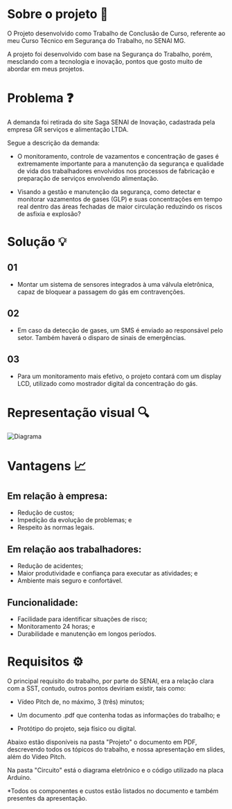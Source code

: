 # Sobre o projeto 👷
O Projeto desenvolvido como Trabalho de Conclusão de Curso, referente ao meu Curso Técnico em Segurança do Trabalho, no SENAI MG.

A projeto foi desenvolvido com base na Segurança do Trabalho, porém, mesclando com a tecnologia e inovação, pontos que gosto muito de abordar em meus projetos.


# Problema ❓
A demanda foi retirada do site Saga SENAI de Inovação, cadastrada pela empresa GR serviços e alimentação LTDA. 

Segue a descrição da demanda:

- O monitoramento, controle de vazamentos e concentração de gases é extremamente importante para a manutenção da segurança e qualidade de vida dos trabalhadores envolvidos nos processos de fabricação e preparação de serviços envolvendo alimentação.

- Visando a gestão e manutenção da segurança, como detectar e monitorar vazamentos de gases (GLP) e suas concentrações em tempo real dentro das áreas fechadas de maior circulação reduzindo os riscos de asfixia e explosão?

# Solução 💡
## 01
- Montar um sistema de sensores integrados à uma válvula eletrônica, capaz de bloquear a passagem  do gás em contravenções.

## 02
- Em caso da detecção de gases, um SMS é enviado ao responsável pelo setor. Também haverá o disparo de sinais de emergências.

## 03
- Para um monitoramento mais efetivo, o projeto contará com um display LCD, utilizado como mostrador  digital da concentração do gás.

# Representação visual 🔍

![Diagrama](https://github.com/yan-cruz/TCC-Senai/assets/90066228/2ad2842c-3b9e-4a40-a77b-3527950dfa7a)


# Vantagens 📈

## Em relação à empresa:

- Redução de custos;
- Impedição da evolução de problemas; e
- Respeito às normas legais.

## Em relação aos trabalhadores:

- Redução de acidentes;
- Maior produtividade e confiança para executar as atividades; e
- Ambiente mais seguro e confortável.

## Funcionalidade:

- Facilidade para identificar situações de risco;
- Monitoramento 24 horas; e
- Durabilidade e manutenção em longos períodos.

# Requisitos ⚙️
O principal requisito do trabalho, por parte do SENAI, era a relação clara com a SST, contudo, outros pontos deviriam existir, tais como:

- Vídeo Pitch de, no máximo, 3 (três) minutos;

- Um documento .pdf que contenha todas as informações do trabalho; e

- Protótipo do projeto, seja físico ou digital.

Abaixo estão disponíveis na pasta "Projeto" o documento em PDF, descrevendo todos os tópicos do trabalho, e nossa apresentação em slides, além do Vídeo Pitch.

Na pasta "Circuito" está o diagrama eletrônico e o código utilizado na placa Arduino.

*Todos os componentes e custos estão listados no documento e também presentes da apresentação.
